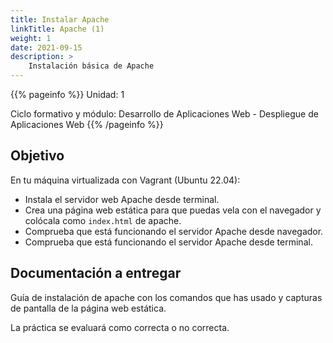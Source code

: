 ```yaml
---
title: Instalar Apache
linkTitle: Apache (1)
weight: 1
date: 2021-09-15
description: >
    Instalación básica de Apache
---
```


{{% pageinfo %}}
Unidad: 1

Ciclo formativo y módulo: Desarrollo de Aplicaciones Web - Despliegue de Aplicaciones Web
{{% /pageinfo %}}


## Objetivo

En tu máquina virtualizada con Vagrant (Ubuntu 22.04): 
* Instala el servidor web Apache desde terminal.
* Crea una página web estática para que puedas vela con el navegador y colócala como `index.html` de apache.
* Comprueba que está funcionando el servidor Apache desde navegador.
* Comprueba que está funcionando el servidor Apache desde terminal.

## Documentación a entregar

Guía de instalación de apache con los comandos que has usado y capturas de pantalla de la página web estática. 

La práctica se evaluará como correcta o no correcta.